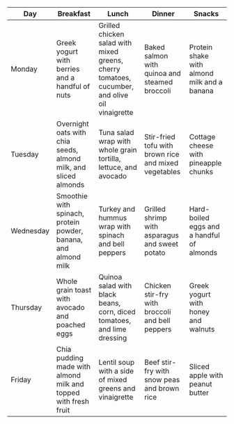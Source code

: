 | Day       | Breakfast                                      | Lunch                                        | Dinner                                      | Snacks                                      |
|-----------|------------------------------------------------|----------------------------------------------|---------------------------------------------|---------------------------------------------|
| Monday    | Greek yogurt with berries and a handful of nuts| Grilled chicken salad with mixed greens, cherry tomatoes, cucumber, and olive oil vinaigrette | Baked salmon with quinoa and steamed broccoli | Protein shake with almond milk and a banana |
| Tuesday   | Overnight oats with chia seeds, almond milk, and sliced almonds | Tuna salad wrap with whole grain tortilla, lettuce, and avocado | Stir-fried tofu with brown rice and mixed vegetables | Cottage cheese with pineapple chunks        |
| Wednesday | Smoothie with spinach, protein powder, banana, and almond milk | Turkey and hummus wrap with spinach and bell peppers | Grilled shrimp with asparagus and sweet potato | Hard-boiled eggs and a handful of almonds   |
| Thursday  | Whole grain toast with avocado and poached eggs | Quinoa salad with black beans, corn, diced tomatoes, and lime dressing | Chicken stir-fry with broccoli and bell peppers | Greek yogurt with honey and walnuts         |
| Friday    | Chia pudding made with almond milk and topped with fresh fruit | Lentil soup with a side of mixed greens and vinaigrette | Beef stir-fry with snow peas and brown rice | Sliced apple with peanut butter             |